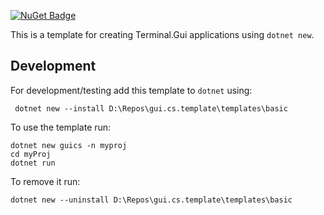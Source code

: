  [![NuGet Badge](https://buildstats.info/nuget/gui.cs.templates)](https://www.nuget.org/packages/gui.cs.templates/)

This is a template for creating Terminal.Gui applications using `dotnet new`.

## Development
For development/testing add this template to `dotnet` using:

```
 dotnet new --install D:\Repos\gui.cs.template\templates\basic
```

To use the template run:

```
dotnet new guics -n myproj
cd myProj
dotnet run
```

To remove it run:

```
dotnet new --uninstall D:\Repos\gui.cs.template\templates\basic
```
